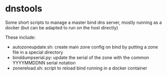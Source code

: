 # dnstools
Some short scripts to manage a master bind dns server, mostly running as a docker (but can be adapted to run on the host directly)

These include:
- autozoneupdate.sh: create main zone config on bind by putting a zone file in a special directory
- binddumpserial.py: update the serial of the zone with the common YYYYMMDDNN serial notation
- zonereload.sh: script to reload bind running in a docker container
